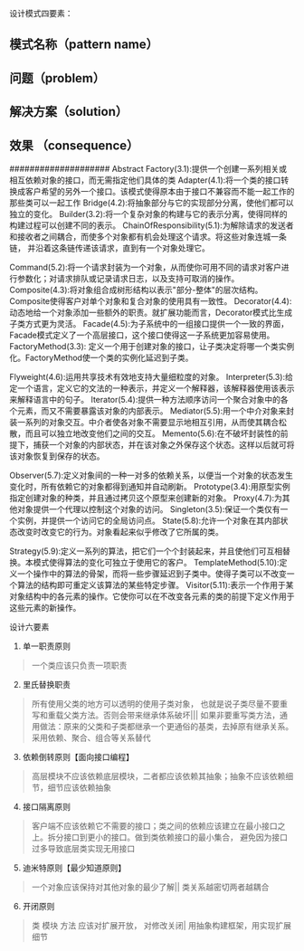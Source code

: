设计模式四要素：

## 模式名称（pattern name）

## 问题（problem）

## 解决方案（solution）

## 效果 （consequence）



####################
Abstract Factory(3.1):提供一个创建一系列相关或相互依赖对象的接口，而无需指定他们具体的类
Adapter(4.1):将一个类的接口转换成客户希望的另外一个接口。该模式使得原本由于接口不兼容而不能一起工作的那些类可以一起工作
Bridge(4.2):将抽象部分与它的实现部分分离，使他们都可以独立的变化。
Builder(3.2):将一个复杂对象的构建与它的表示分离，使得同样的构建过程可以创建不同的表示。
ChainOfResponsibility(5.1):为解除请求的发送者和接收者之间耦合，而使多个对象都有机会处理这个请求。将这些对象连城一条链，
并沿着这条链传递该请求，直到有一个对象处理它。

Command(5.2):将一个请求封装为一个对象，从而使你可用不同的请求对客户进行参数化；对请求排队或记录请求日志，以及支持可取消的操作。
Composite(4.3):将对象组合成树形结构以表示"部分-整体"的层次结构。Composite使得客户对单个对象和复合对象的使用具有一致性。
Decorator(4.4):动态地给一个对象添加一些额外的职责。就扩展功能而言，Decorator模式比生成子类方式更为灵活。
Facade(4.5):为子系统中的一组接口提供一个一致的界面，Facade模式定义了一个高层接口，这个接口使得这一子系统更加容易使用。
FactoryMethod(3.3): 定义一个用于创建对象的接口，让子类决定将哪一个类实例化。FactoryMethod使一个类的实例化延迟到子类。

Flyweight(4.6):运用共享技术有效地支持大量细粒度的对象。
Interpreter(5.3):给定一个语言，定义它的文法的一种表示，并定义一个解释器，该解释器使用该表示来解释语言中的句子。
Iterator(5.4):提供一种方法顺序访问一个聚合对象中的各个元素，而又不需要暴露该对象的内部表示。
Mediator(5.5):用一个中介对象来封装一系列的对象交互。中介者使各对象不需要显示地相互引用，从而使其耦合松散，而且可以独立地改变他们之间的交互。
Memento(5.6):在不破坏封装性的前提下，捕获一个对象的内部状态，并在该对象之外保存这个状态。这样以后就可将该对象恢复到保存的状态。

Observer(5.7):定义对象间的一种一对多的依赖关系，以便当一个对象的状态发生变化时，所有依赖它的对象都得到通知并自动刷新。
Prototype(3.4):用原型实例指定创建对象的种类，并且通过拷贝这个原型来创建新的对象。
Proxy(4.7):为其他对象提供一个代理以控制这个对象的访问。
Singleton(3.5):保证一个类仅有一个实例，并提供一个访问它的全局访问点。
State(5.8):允许一个对象在其内部状态改变时改变它的行为。对象看起来似乎修改了它所属的类。

Strategy(5.9):定义一系列的算法，把它们一个个封装起来，并且使他们可互相替换。本模式使得算法的变化可独立于使用它的客户。
TemplateMethod(5.10):定义一个操作中的算法的骨架，而将一些步骤延迟到子类中。使得子类可以不改变一个算法的结构即可重定义该算法的某些特定步骤。
Visitor(5.11):表示一个作用于某对象结构中的各元素的操作。它使你可以在不改变各元素的类的前提下定义作用于这些元素的新操作。

设计六要素
1. 单一职责原则
> 一个类应该只负责一项职责
2. 里氏替换职责
> 所有使用父类的地方可以透明的使用子类对象， 也就是说子类尽量不要重写和重载父类方法。否则会带来继承体系破坏|||
如果非要重写类方法，通用做法：原来的父类和子类都继承一个更通俗的基类，去掉原有继承关系。采用依赖、聚合、组合等关系替代

3. 依赖倒转原则【面向接口编程】
> 高层模块不应该依赖底层模块，二者都应该依赖其抽象；抽象不应该依赖细节，细节应该依赖抽象
4. 接口隔离原则
> 客户端不应该依赖它不需要的接口；类之间的依赖应该建立在最小接口之上。拆分接口到更小的接口。做到类依赖接口的最小集合，
避免因为接口过多导致底层类实现无用接口
5. 迪米特原则【最少知道原则】
> 一个对象应该保持对其他对象的最少了解|| 类关系越密切两者越耦合
6. 开闭原则
> 类 模块 方法 应该对扩展开放， 对修改关闭| 用抽象构建框架，用实现扩展细节
























